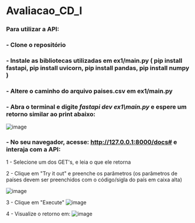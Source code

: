 # Avaliacao_CD_I
 
### Para utilizar a API:
### - Clone o repositório
### - Instale as bibliotecas utilizadas em ex1/main.py ( pip install fastapi, pip install uvicorn, pip install pandas, pip install numpy )
### - Altere o caminho do arquivo paises.csv em ex1/main.py
### - Abra o terminal e digite *fastapi dev ex1\main.py* e espere um retorno similar ao print abaixo:
![image](https://github.com/user-attachments/assets/af56f39f-a1b7-43d0-9940-d869423d1077)
### - No seu navegador, acesse: http://127.0.0.1:8000/docs# e interaja com a API: 
1 - Selecione um dos GET's, e leia o que ele retorna 


2 - Clique em "Try it out" e preenche os parâmetros (os parâmetros de países devem ser preenchidos com o código/sigla do país em caixa alta)

![image](https://github.com/user-attachments/assets/a31d9471-4e34-450f-bc24-f2f85298e38c) 


3 - Clique em "Execute" ![image](https://github.com/user-attachments/assets/d454758d-2497-4e7e-b6a6-3a3ce93660be) 


4 - Visualize o retorno em: ![image](https://github.com/user-attachments/assets/5d05ce10-822b-4633-9d18-f339fb226e40)
